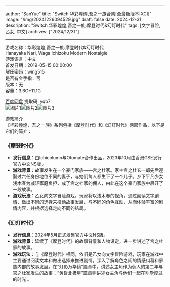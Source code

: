 
---
author: "SanYue"
title: "Switch 华彩煌煌,吾之一族合集[全最新版本|XCI]"
image: "/img/20241226094529.jpg"
draft: false
date: 2024-12-31
description: "Switch 华彩煌煌,吾之一族:摩登时代&幻灯时代"
tags: [文字冒险, 乙女, 中文]
archives: ["2024/12/31"]

---

游戏名称：华彩煌煌,吾之一族:摩登时代&幻灯时代   
Hanayaka Nari, Waga Ichizoku Modern Nostalgie    
游戏语言：中文  
首发日期：2019-05-15 00:00:00  
解压密码：wing515  
是否有金手指：否  
版本：无   
容量：3.6G+11.1G

[百度网盘](https://pan.baidu.com/s/1VpopJdOfSNhQEUqVzF-gbQ) 提取码: yqb7  
![图片1](/img/17e447.jpg)![图片2](/img/0e43b1.jpg)![图片3](/img/5de5c3.jpg)  

游戏简介  
《华彩煌煌，吾之一族》系列包括《摩登时代》和《幻灯时代》两部作品，以下是它们的简介：

### 《摩登时代》
- **发行信息**：由Ichicolumn与Otomate合作出品，2023年10月由香港GSE发行官方中文NS版 。
- **游戏背景**：故事发生在一个豪门家族——宫之杜家。家主宫之杜玄一郎先后迎娶过六任身份地位不同的妻子，与她们每人都生下了一个儿子。乡下平凡少女浅木春为减轻家庭负担，成了宫之杜家的佣人，由此在这个豪门家族中展开了一段故事。
- **游戏玩法**：乙女向文字冒险游戏，玩家将以浅木春的视角，通过阅读文字剧情、做出不同的选择来推动故事发展，与不同的角色互动，从而体验丰富的剧情内容，并根据选择走向不同的结局。

### 《幻灯时代》
- **发行信息**：2024年5月正式发售官方中文NS版。
- **游戏背景**：延续了《摩登时代》的故事背景和人物设定，进一步讲述了宫之杜家的故事。
- **游戏玩法**：与《摩登时代》相同，依旧是乙女向文字冒险游戏，玩家在游戏中主要通过阅读文本和做出选择来推进剧情，深入了解角色之间的情感纠葛和家族内部的故事发展。在“灯影万华镜”篇章中，讲述女主角作为佣人的第二年与宫之杜家发生的故事；“黄昏北极星”篇章则讲述女主角与他们一起在别墅度过的时光 。
